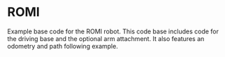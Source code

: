 # ROMI
Example base code for the ROMI robot.
This code base includes code for the driving base and the optional arm attachment. It also features an odometry and path following example.
